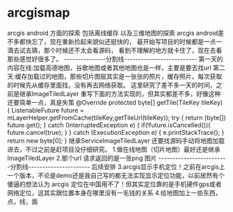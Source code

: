 # arcgismap
arcgis android 方面的探索 包括离线缓存 以及三维地图的探索
arcgis android差不多都快忘了，现在重新捡起来貌似还挺快的，
最开始写项目的时候都是一点一滴去试去猜，那个时候还不太会看源码，
看到不理解的地方就卡住了，现在去看那些感觉好很多了。
---------------分割线--------------------------
第一天的内容在线:加载高德地图，谷歌地图或者其他地图也是一样，主要是要去找url
第二天:缓存加载过的地图，那些切片图层其实是一张张的照片，缓存照片，每次获取的时候先从缓存里面找，没有再去网络获取。
这里研究了差不多一天的时间，之前是继承ImageTiledLayer  重写下面的方法实现的，但其实都差不多，好像这种还要简单一点，真是失策
  @Override
    protected byte[] getTile(TileKey tileKey) {
        ListenableFuture future = mLayerHelper.getFromCache(tileKey,getTileUrl(tileKey));
        try {
            return (byte[]) future.get();
        } catch (InterruptedException e) {
            if(!future.isCancelled()){
                future.cancel(true);
            }
        } catch (ExecutionException e) {
            e.printStackTrace();
        }
        return new byte[0];
    }
继承ServiceImageTiledLayer 还要找源码手动将地图加载进去，不过之前是赶项目没仔细研究。
1.做在线地图（切片地图）最好还是继承ImageTiledLayer
2.那个url 请求返回的是一张png 图片
-------------------------分割线----------------------
后续安排
3.arcgis显示手机定位！之前在arcgis上一个版本，不论是demo还是我自己写的都无法实现显示定位功能，以前居然有个傻逼的想法认为
arcgis 定位在中国用不了！但其实定位靠的是手机硬件gps或者网络定位，这其实跟位置本身在哪里没有一毛钱的关系
4.给地图加上一些东西，点，线，面


  
